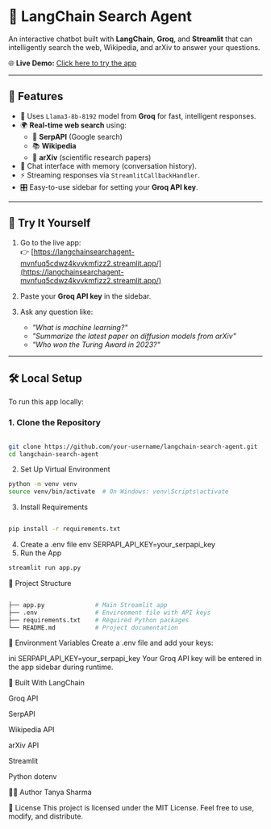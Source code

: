 # 🔎 LangChain Search Agent

An interactive chatbot built with **LangChain**, **Groq**, and **Streamlit** that can intelligently search the web, Wikipedia, and arXiv to answer your questions.

🌐 **Live Demo:** [Click here to try the app](https://langchainsearchagent-mvnfuq5cdwz4kvvkmfizz2.streamlit.app/)

---

## 📌 Features

- 🧠 Uses `Llama3-8b-8192` model from **Groq** for fast, intelligent responses.
- 🌍 **Real-time web search** using:
  - 🔎 **SerpAPI** (Google search)
  - 📚 **Wikipedia**
  - 📄 **arXiv** (scientific research papers)
- 💬 Chat interface with memory (conversation history).
- ⚡ Streaming responses via `StreamlitCallbackHandler`.
- 🎛️ Easy-to-use sidebar for setting your **Groq API key**.

---

## 🚀 Try It Yourself

1. Go to the live app:  
   👉 [https://langchainsearchagent-mvnfuq5cdwz4kvvkmfizz2.streamlit.app/](https://langchainsearchagent-mvnfuq5cdwz4kvvkmfizz2.streamlit.app/)

2. Paste your **Groq API key** in the sidebar.

3. Ask any question like:
   - *"What is machine learning?"*
   - *"Summarize the latest paper on diffusion models from arXiv"*
   - *"Who won the Turing Award in 2023?"*

---

## 🛠️ Local Setup

To run this app locally:

### 1. Clone the Repository
```bash

git clone https://github.com/your-username/langchain-search-agent.git
cd langchain-search-agent
```
2. Set Up Virtual Environment
```bash
python -m venv venv
source venv/bin/activate  # On Windows: venv\Scripts\activate
```
3. Install Requirements
```bash

pip install -r requirements.txt
```
4. Create a .env file
env
SERPAPI_API_KEY=your_serpapi_key
5. Run the App
```bash
streamlit run app.py
```
📂 Project Structure
```bash

├── app.py              # Main Streamlit app
├── .env                # Environment file with API keys
├── requirements.txt    # Required Python packages
└── README.md           # Project documentation
```
🔐 Environment Variables
Create a .env file and add your keys:

ini
SERPAPI_API_KEY=your_serpapi_key
Your Groq API key will be entered in the app sidebar during runtime.

🧠 Built With
LangChain

Groq API

SerpAPI

Wikipedia API

arXiv API

Streamlit

Python dotenv

👩‍💻 Author
Tanya Sharma

📄 License
This project is licensed under the MIT License. Feel free to use, modify, and distribute.

